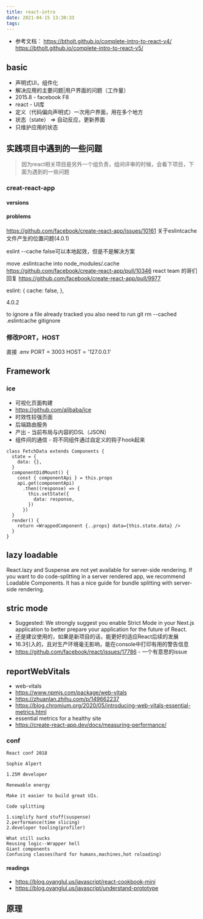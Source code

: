 ```yaml
---
title: react-intro
date: 2021-04-15 13:30:33
tags:
---
```

- 参考文档：
https://btholt.github.io/complete-intro-to-react-v4/
https://btholt.github.io/complete-intro-to-react-v5/

## basic
- 声明式UI，组件化
- 解决应用的主要问题|用户界面的问题（工作量）
- 2015.8 - facebook F8
- react - UI库
- 定义（代码偏向声明式）一次用户界面，用在多个地方
- 状态（state） => 自动反应，更新界面
- 只维护应用的状态

## 实践项目中遇到的一些问题
> 因为react相关项目是另外一个组负责，组间评审的时候，会看下项目，下面为遇到的一些问题
### creat-react-app
#### versions

#### problems
https://github.com/facebook/create-react-app/issues/10161
关于eslintcache文件产生的位置问题(4.0.1)

eslint --cache false可以本地起效，但是不是解决方案

move .eslintcache into node_modules/.cache
https://github.com/facebook/create-react-app/pull/10346
react team 的哥们回复
https://github.com/facebook/create-react-app/pull/9977



eslint: {
    cache: false,
  },

4.0.2


to ignore a file already tracked you also need to run git rm --cached .eslintcache
gitignore


### 修改PORT，HOST
直接
.env
PORT = 3003
HOST = '127.0.0.1'


## Framework
### ice
- 可视化页面构建
- https://github.com/alibaba/ice
- 时效性较强页面
- 后端路由服务
- 产出 - 当前布局与内容的DSL（JSON）
- 组件间的通信 - 将不同组件通过自定义的钩子hook起来
```
class FetchData extends Components {
  state = {
    data: {},
  }
  componentDidMount() {
    const { componentApi } = this.props
    api.get(componentApi)
      .then((response) => {
        this.setState({
          data: response,
        })
      })
  }
  render() {
    return <WrappedComponent {..props} data={this.state.data} />
  }
}
```
## lazy loadable
React.lazy and Suspense are not yet available for server-side rendering. If you want to do code-splitting in a server rendered app, we recommend Loadable Components. It has a nice guide for bundle splitting with server-side rendering.

## stric mode
- Suggested: We strongly suggest you enable Strict Mode in your Next.js application to better prepare your application for the future of React.
- 还是建议使用的，如果是新项目的话，能更好的适应React后续的发展
- 16.3引入的，且对生产环境毫无影响，能在console中打印有用的警告信息
- https://github.com/facebook/react/issues/17786 - 一个有意思的issue


## reportWebVitals
- web-vitals
- https://www.npmjs.com/package/web-vitals
- https://zhuanlan.zhihu.com/p/149662237
- https://blog.chromium.org/2020/05/introducing-web-vitals-essential-metrics.html
- essential metrics for a healthy site
- https://create-react-app.dev/docs/measuring-performance/

### conf
```
React conf 2018

Sophie Alpert

1.25M developer

Renewable energy

Make it easier to build great UIs.

Code splitting

1.simplify hard stuff(suspense)
2.performance(time slicing)
2.developer tooling(profiler)

What still sucks
Reusing logic--Wrapper hell
Giant components
Confusing classes(hard for humans,machines,hot roloading)
```

#### readings
- https://blog.oyanglul.us/javascript/react-cookbook-mini
- https://blog.oyanglul.us/javascript/understand-prototype

## 原理
